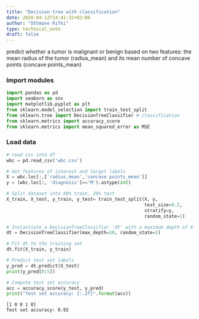 ```yaml
---
title: "Decision tree with classification"
date: 2020-04-12T14:41:32+02:00
author: "Othmane Rifki"
type: technical_note
draft: false
---
```

predict whether a tumor is malignant or benign based on two features: the mean radius of the tumor (radius_mean) and its mean number of concave points (concave points_mean)

### Import modules


```python
import pandas as pd
import seaborn as sns
import matplotlib.pyplot as plt
from sklearn.model_selection import train_test_split
from sklearn.tree import DecisionTreeClassifier # classification
from sklearn.metrics import accuracy_score
from sklearn.metrics import mean_squared_error as MSE
```

### Load data


```python
# read csv into df
wbc = pd.read_csv('wbc.csv')

# Get features of interest and target labels
X = wbc.loc[:,['radius_mean','concave points_mean']]
y = (wbc.loc[:, 'diagnosis']=='M').astype(int)

# Split dataset into 80% train, 20% test
X_train, X_test, y_train, y_test= train_test_split(X, y, 
                                                   test_size=0.2, 
                                                   stratify=y, 
                                                   random_state=1)
```


```python
# Instantiate a DecisionTreeClassifier 'dt' with a maximum depth of 6
dt = DecisionTreeClassifier(max_depth=10, random_state=1)

# Fit dt to the training set
dt.fit(X_train, y_train)

# Predict test set labels
y_pred = dt.predict(X_test)
print(y_pred[0:5])

# Compute test set accuracy  
acc = accuracy_score(y_test, y_pred)
print("Test set accuracy: {:.2f}".format(acc))

```

    [1 0 0 1 0]
    Test set accuracy: 0.92

